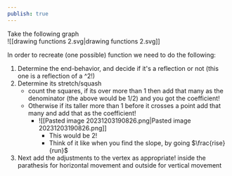 ```yaml
---  
publish: true  
---  
```

  
Take the following graph  
![[drawing functions 2.svg|drawing functions 2.svg]]  
  
In order to recreate (one possible) function we need to do the following:  
1. Determine the end-behavior, and decide if it's a reflection or not (this one is a reflection of a ^2!)  
2. Determine its stretch/squash  
   - count the squares, if its over more than 1 then add that many as the denominator (the above would be 1/2) and you got the coefficient!  
   - Otherwise if its taller more than 1 before it crosses a point add that many and add that as the coefficient!  
      - ![[Pasted image 20231203190826.png|Pasted image 20231203190826.png]]  
         - This would be 2!  
         - Think of it like when you find the slope, by going $\frac{rise}{run}$   
3. Next add the adjustments to the vertex as appropriate! inside the parathesis for horizontal movement and outside for vertical movement
